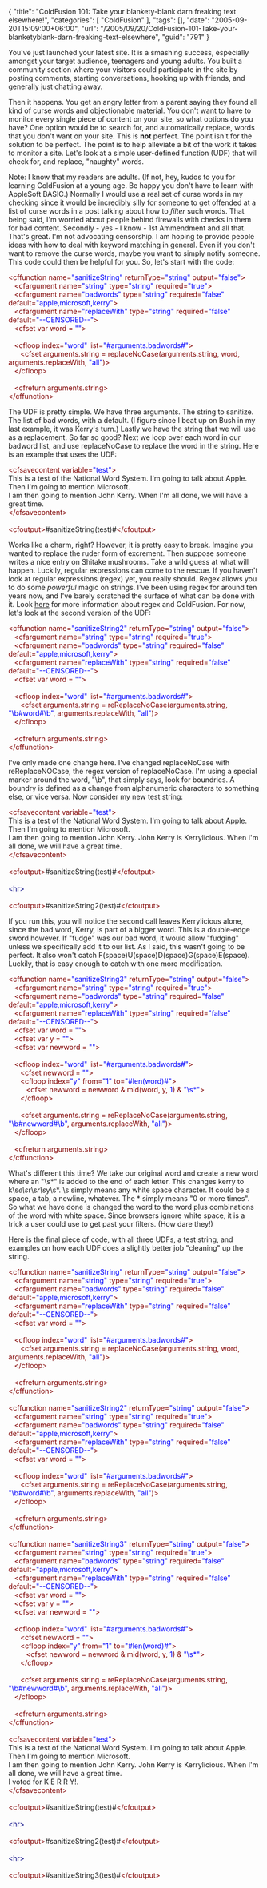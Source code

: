 {
	"title": "ColdFusion 101: Take your blankety-blank darn freaking text elsewhere!",
	"categories": [
		"ColdFusion"
	],
	"tags": [],
	"date": "2005-09-20T15:09:00+06:00",
	"url": "/2005/09/20/ColdFusion-101-Take-your-blanketyblank-darn-freaking-text-elsewhere",
	"guid": "791"
}

You've just launched your latest site. It is a smashing success, especially amongst your target audience, teenagers and young adults. You built a community section where your visitors could participate in the site by posting comments, starting conversations, hooking up with friends, and generally just chatting away.
<!--more-->
Then it happens. You get an angry letter from a parent saying they found all kind of curse words and objectionable material. You don't want to have to monitor every single piece of content on your site, so what options do you have? One option would be to search for, and automatically replace, words that you don't want on your site. This is <b>not</b> perfect. The point isn't for the solution to be perfect. The point is to help alleviate a bit of the work it takes to monitor a site. Let's look at a simple user-defined function (UDF) that will check for, and replace, "naughty" words. 

Note: I know that my readers are adults. (If not, hey, kudos to you for learning ColdFusion at a young age. Be happy you don't have to learn with AppleSoft BASIC.) Normally I would use a real set of curse words in my checking since it would be incredibly silly for someone to get offended at a list of curse words in a post talking about how to <i>filter</i> such words. That being said, I'm worried about people behind firewalls with checks in them for bad content. Secondly - yes - I know - 1st Ammendment and all that. That's great. I'm not advocating censorship. I am hoping to provide people ideas with how to deal with keyword matching in general. Even if you don't want to remove the curse words, maybe you want to simply notify someone. This code could then be helpful for you. So, let's start with the code:

<div class="code"><FONT COLOR=MAROON>&lt;cffunction name=<FONT COLOR=BLUE>"sanitizeString"</FONT> returnType=<FONT COLOR=BLUE>"string"</FONT> output=<FONT COLOR=BLUE>"false"</FONT>&gt;</FONT><br>
&nbsp;&nbsp;&nbsp;<FONT COLOR=MAROON>&lt;cfargument name=<FONT COLOR=BLUE>"string"</FONT> type=<FONT COLOR=BLUE>"string"</FONT> required=<FONT COLOR=BLUE>"true"</FONT>&gt;</FONT><br>
&nbsp;&nbsp;&nbsp;<FONT COLOR=MAROON>&lt;cfargument name=<FONT COLOR=BLUE>"badwords"</FONT> type=<FONT COLOR=BLUE>"string"</FONT> required=<FONT COLOR=BLUE>"false"</FONT> default=<FONT COLOR=BLUE>"apple,microsoft,kerry"</FONT>&gt;</FONT><br>
&nbsp;&nbsp;&nbsp;<FONT COLOR=MAROON>&lt;cfargument name=<FONT COLOR=BLUE>"replaceWith"</FONT> type=<FONT COLOR=BLUE>"string"</FONT> required=<FONT COLOR=BLUE>"false"</FONT> default=<FONT COLOR=BLUE>"--CENSORED--"</FONT>&gt;</FONT><br>
&nbsp;&nbsp;&nbsp;<FONT COLOR=MAROON>&lt;cfset var word = <FONT COLOR=BLUE>""</FONT>&gt;</FONT>&nbsp;&nbsp;&nbsp;<br>
<br>
&nbsp;&nbsp;&nbsp;<FONT COLOR=MAROON>&lt;cfloop index=<FONT COLOR=BLUE>"word"</FONT> list=<FONT COLOR=BLUE>"#arguments.badwords#"</FONT>&gt;</FONT><br>
&nbsp;&nbsp;&nbsp;&nbsp;&nbsp;&nbsp;<FONT COLOR=MAROON>&lt;cfset arguments.string = replaceNoCase(arguments.string, word, arguments.replaceWith, <FONT COLOR=BLUE>"all"</FONT>)&gt;</FONT><br>
&nbsp;&nbsp;&nbsp;<FONT COLOR=MAROON>&lt;/cfloop&gt;</FONT><br>
&nbsp;&nbsp;&nbsp;<br>
&nbsp;&nbsp;&nbsp;<FONT COLOR=MAROON>&lt;cfreturn arguments.string&gt;</FONT><br>
<FONT COLOR=MAROON>&lt;/cffunction&gt;</FONT></div>

The UDF is pretty simple. We have three arguments. The string to sanitize. The list of bad words, with a default. (I figure since I beat up on Bush in my last example, it was Kerry's turn.) Lastly we have the string that we will use as a replacement. So far so good? Next we loop over each word in our badword list, and use replaceNoCase to replace the word in the string. Here is an example that uses the UDF:

<div class="code"><FONT COLOR=MAROON>&lt;cfsavecontent variable=<FONT COLOR=BLUE>"test"</FONT>&gt;</FONT><br>
This is a test of the National Word System. I'm going to talk about Apple. Then I'm going to mention Microsoft.<br>
I am then going to mention John Kerry. When I'm all done, we will have a great time.<br>
<FONT COLOR=MAROON>&lt;/cfsavecontent&gt;</FONT><br>
<br>
<FONT COLOR=MAROON>&lt;cfoutput&gt;</FONT>#sanitizeString(test)#<FONT COLOR=MAROON>&lt;/cfoutput&gt;</FONT></div>

Works like a charm, right? However, it is pretty easy to break. Imagine you wanted to replace the ruder form of excrement. Then suppose someone writes a nice entry on Shitake mushrooms. Take a wild guess at what will happen. Luckily, regular expressions can come to the rescue. If you haven't look at regular expressions (regex) yet, you really should. Regex allows you to do some <i>powerful</i> magic on strings. I've been using regex for around ten years now, and I've barely scratched the surface of what can be done with it. Look <a href="http://livedocs.macromedia.com/coldfusion/7/htmldocs/00000980.htm">here</a> for more information about regex and ColdFusion. For now, let's look at the second version of the UDF:

<div class="code"><FONT COLOR=MAROON>&lt;cffunction name=<FONT COLOR=BLUE>"sanitizeString2"</FONT> returnType=<FONT COLOR=BLUE>"string"</FONT> output=<FONT COLOR=BLUE>"false"</FONT>&gt;</FONT><br>
&nbsp;&nbsp;&nbsp;<FONT COLOR=MAROON>&lt;cfargument name=<FONT COLOR=BLUE>"string"</FONT> type=<FONT COLOR=BLUE>"string"</FONT> required=<FONT COLOR=BLUE>"true"</FONT>&gt;</FONT><br>
&nbsp;&nbsp;&nbsp;<FONT COLOR=MAROON>&lt;cfargument name=<FONT COLOR=BLUE>"badwords"</FONT> type=<FONT COLOR=BLUE>"string"</FONT> required=<FONT COLOR=BLUE>"false"</FONT> default=<FONT COLOR=BLUE>"apple,microsoft,kerry"</FONT>&gt;</FONT><br>
&nbsp;&nbsp;&nbsp;<FONT COLOR=MAROON>&lt;cfargument name=<FONT COLOR=BLUE>"replaceWith"</FONT> type=<FONT COLOR=BLUE>"string"</FONT> required=<FONT COLOR=BLUE>"false"</FONT> default=<FONT COLOR=BLUE>"--CENSORED--"</FONT>&gt;</FONT><br>
&nbsp;&nbsp;&nbsp;<FONT COLOR=MAROON>&lt;cfset var word = <FONT COLOR=BLUE>""</FONT>&gt;</FONT><br>
<br>
&nbsp;&nbsp;&nbsp;<FONT COLOR=MAROON>&lt;cfloop index=<FONT COLOR=BLUE>"word"</FONT> list=<FONT COLOR=BLUE>"#arguments.badwords#"</FONT>&gt;</FONT><br>
&nbsp;&nbsp;&nbsp;&nbsp;&nbsp;&nbsp;<FONT COLOR=MAROON>&lt;cfset arguments.string = reReplaceNoCase(arguments.string, <FONT COLOR=BLUE>"\b#word#\b"</FONT>, arguments.replaceWith, <FONT COLOR=BLUE>"all"</FONT>)&gt;</FONT><br>
&nbsp;&nbsp;&nbsp;<FONT COLOR=MAROON>&lt;/cfloop&gt;</FONT><br>
&nbsp;&nbsp;&nbsp;<br>
&nbsp;&nbsp;&nbsp;<FONT COLOR=MAROON>&lt;cfreturn arguments.string&gt;</FONT><br>
<FONT COLOR=MAROON>&lt;/cffunction&gt;</FONT></div>

I've only made one change here. I've changed replaceNoCase with reReplaceNOCase, the regex version of replaceNoCase. I'm using a special marker around the word, "\b", that simply says, look for boundries. A boundry is defined as a change from alphanumeric characters to something else, or vice versa. Now consider my new test string:

<div class="code"><FONT COLOR=MAROON>&lt;cfsavecontent variable=<FONT COLOR=BLUE>"test"</FONT>&gt;</FONT><br>
This is a test of the National Word System. I'm going to talk about Apple. Then I'm going to mention Microsoft.<br>
I am then going to mention John Kerry. John Kerry is Kerrylicious. When I'm all done, we will have a great time.<br>
<FONT COLOR=MAROON>&lt;/cfsavecontent&gt;</FONT><br>
<br>
<FONT COLOR=MAROON>&lt;cfoutput&gt;</FONT>#sanitizeString(test)#<FONT COLOR=MAROON>&lt;/cfoutput&gt;</FONT><br>
<br>
<FONT COLOR=NAVY>&lt;hr&gt;</FONT><br>
<br>
<FONT COLOR=MAROON>&lt;cfoutput&gt;</FONT>#sanitizeString2(test)#<FONT COLOR=MAROON>&lt;/cfoutput&gt;</FONT></div>

If you run this, you will notice the second call leaves Kerrylicious alone, since the bad word, Kerry, is part of a bigger word. This is a double-edge sword however. If "fudge" was our bad word, it would allow "fudging" unless we specifically add it to our list. As I said, this wasn't going to be perfect. It also won't catch F(space)U(space)D(space)G(space)E(space). Luckily, that is easy enough to catch with one more modification.

<div class="code"><FONT COLOR=MAROON>&lt;cffunction name=<FONT COLOR=BLUE>"sanitizeString3"</FONT> returnType=<FONT COLOR=BLUE>"string"</FONT> output=<FONT COLOR=BLUE>"false"</FONT>&gt;</FONT><br>
&nbsp;&nbsp;&nbsp;<FONT COLOR=MAROON>&lt;cfargument name=<FONT COLOR=BLUE>"string"</FONT> type=<FONT COLOR=BLUE>"string"</FONT> required=<FONT COLOR=BLUE>"true"</FONT>&gt;</FONT><br>
&nbsp;&nbsp;&nbsp;<FONT COLOR=MAROON>&lt;cfargument name=<FONT COLOR=BLUE>"badwords"</FONT> type=<FONT COLOR=BLUE>"string"</FONT> required=<FONT COLOR=BLUE>"false"</FONT> default=<FONT COLOR=BLUE>"apple,microsoft,kerry"</FONT>&gt;</FONT><br>
&nbsp;&nbsp;&nbsp;<FONT COLOR=MAROON>&lt;cfargument name=<FONT COLOR=BLUE>"replaceWith"</FONT> type=<FONT COLOR=BLUE>"string"</FONT> required=<FONT COLOR=BLUE>"false"</FONT> default=<FONT COLOR=BLUE>"--CENSORED--"</FONT>&gt;</FONT><br>
&nbsp;&nbsp;&nbsp;<FONT COLOR=MAROON>&lt;cfset var word = <FONT COLOR=BLUE>""</FONT>&gt;</FONT><br>
&nbsp;&nbsp;&nbsp;<FONT COLOR=MAROON>&lt;cfset var y = <FONT COLOR=BLUE>""</FONT>&gt;</FONT><br>
&nbsp;&nbsp;&nbsp;<FONT COLOR=MAROON>&lt;cfset var newword = <FONT COLOR=BLUE>""</FONT>&gt;</FONT><br>
&nbsp;&nbsp;&nbsp;<br>
&nbsp;&nbsp;&nbsp;<FONT COLOR=MAROON>&lt;cfloop index=<FONT COLOR=BLUE>"word"</FONT> list=<FONT COLOR=BLUE>"#arguments.badwords#"</FONT>&gt;</FONT><br>
&nbsp;&nbsp;&nbsp;&nbsp;&nbsp;&nbsp;<FONT COLOR=MAROON>&lt;cfset newword = <FONT COLOR=BLUE>""</FONT>&gt;</FONT><br>
&nbsp;&nbsp;&nbsp;&nbsp;&nbsp;&nbsp;<FONT COLOR=MAROON>&lt;cfloop index=<FONT COLOR=BLUE>"y"</FONT> from=<FONT COLOR=BLUE>"1"</FONT> to=<FONT COLOR=BLUE>"#len(word)#"</FONT>&gt;</FONT><br>
&nbsp;&nbsp;&nbsp;&nbsp;&nbsp;&nbsp;&nbsp;&nbsp;&nbsp;<FONT COLOR=MAROON>&lt;cfset newword = newword & mid(word, y,<FONT COLOR=BLUE> 1</FONT>) & <FONT COLOR=BLUE>"\s*"</FONT>&gt;</FONT><br>
&nbsp;&nbsp;&nbsp;&nbsp;&nbsp;&nbsp;<FONT COLOR=MAROON>&lt;/cfloop&gt;</FONT><br>
<br>
&nbsp;&nbsp;&nbsp;&nbsp;&nbsp;&nbsp;<FONT COLOR=MAROON>&lt;cfset arguments.string = reReplaceNoCase(arguments.string, <FONT COLOR=BLUE>"\b#newword#\b"</FONT>, arguments.replaceWith, <FONT COLOR=BLUE>"all"</FONT>)&gt;</FONT><br>
&nbsp;&nbsp;&nbsp;<FONT COLOR=MAROON>&lt;/cfloop&gt;</FONT><br>
&nbsp;&nbsp;&nbsp;<br>
&nbsp;&nbsp;&nbsp;<FONT COLOR=MAROON>&lt;cfreturn arguments.string&gt;</FONT><br>
<FONT COLOR=MAROON>&lt;/cffunction&gt;</FONT></div>

What's different this time? We take our original word and create a new word where an "\s*" is added to the end of each letter. This changes kerry to k\s*e\s*r\s*r\s*y\s*. \s simply means any white space character. It could be a space, a tab, a newline, whatever. The * simply means "0 or more times". So what we have done is changed the word to the word plus combinations of the word with white space. Since browsers ignore white space, it is a trick a user could use to get past your filters. (How dare they!)

Here is the final piece of code, with all three UDFs, a test string, and examples on how each UDF does a slightly better job "cleaning" up the string. 

<div class="code"><FONT COLOR=MAROON>&lt;cffunction name=<FONT COLOR=BLUE>"sanitizeString"</FONT> returnType=<FONT COLOR=BLUE>"string"</FONT> output=<FONT COLOR=BLUE>"false"</FONT>&gt;</FONT><br>
&nbsp;&nbsp;&nbsp;<FONT COLOR=MAROON>&lt;cfargument name=<FONT COLOR=BLUE>"string"</FONT> type=<FONT COLOR=BLUE>"string"</FONT> required=<FONT COLOR=BLUE>"true"</FONT>&gt;</FONT><br>
&nbsp;&nbsp;&nbsp;<FONT COLOR=MAROON>&lt;cfargument name=<FONT COLOR=BLUE>"badwords"</FONT> type=<FONT COLOR=BLUE>"string"</FONT> required=<FONT COLOR=BLUE>"false"</FONT> default=<FONT COLOR=BLUE>"apple,microsoft,kerry"</FONT>&gt;</FONT><br>
&nbsp;&nbsp;&nbsp;<FONT COLOR=MAROON>&lt;cfargument name=<FONT COLOR=BLUE>"replaceWith"</FONT> type=<FONT COLOR=BLUE>"string"</FONT> required=<FONT COLOR=BLUE>"false"</FONT> default=<FONT COLOR=BLUE>"--CENSORED--"</FONT>&gt;</FONT><br>
&nbsp;&nbsp;&nbsp;<FONT COLOR=MAROON>&lt;cfset var word = <FONT COLOR=BLUE>""</FONT>&gt;</FONT><br>
&nbsp;&nbsp;&nbsp;<br>
&nbsp;&nbsp;&nbsp;<FONT COLOR=MAROON>&lt;cfloop index=<FONT COLOR=BLUE>"word"</FONT> list=<FONT COLOR=BLUE>"#arguments.badwords#"</FONT>&gt;</FONT><br>
&nbsp;&nbsp;&nbsp;&nbsp;&nbsp;&nbsp;<FONT COLOR=MAROON>&lt;cfset arguments.string = replaceNoCase(arguments.string, word, arguments.replaceWith, <FONT COLOR=BLUE>"all"</FONT>)&gt;</FONT><br>
&nbsp;&nbsp;&nbsp;<FONT COLOR=MAROON>&lt;/cfloop&gt;</FONT><br>
&nbsp;&nbsp;&nbsp;<br>
&nbsp;&nbsp;&nbsp;<FONT COLOR=MAROON>&lt;cfreturn arguments.string&gt;</FONT><br>
<FONT COLOR=MAROON>&lt;/cffunction&gt;</FONT><br>
<br>
<FONT COLOR=MAROON>&lt;cffunction name=<FONT COLOR=BLUE>"sanitizeString2"</FONT> returnType=<FONT COLOR=BLUE>"string"</FONT> output=<FONT COLOR=BLUE>"false"</FONT>&gt;</FONT><br>
&nbsp;&nbsp;&nbsp;<FONT COLOR=MAROON>&lt;cfargument name=<FONT COLOR=BLUE>"string"</FONT> type=<FONT COLOR=BLUE>"string"</FONT> required=<FONT COLOR=BLUE>"true"</FONT>&gt;</FONT><br>
&nbsp;&nbsp;&nbsp;<FONT COLOR=MAROON>&lt;cfargument name=<FONT COLOR=BLUE>"badwords"</FONT> type=<FONT COLOR=BLUE>"string"</FONT> required=<FONT COLOR=BLUE>"false"</FONT> default=<FONT COLOR=BLUE>"apple,microsoft,kerry"</FONT>&gt;</FONT><br>
&nbsp;&nbsp;&nbsp;<FONT COLOR=MAROON>&lt;cfargument name=<FONT COLOR=BLUE>"replaceWith"</FONT> type=<FONT COLOR=BLUE>"string"</FONT> required=<FONT COLOR=BLUE>"false"</FONT> default=<FONT COLOR=BLUE>"--CENSORED--"</FONT>&gt;</FONT><br>
&nbsp;&nbsp;&nbsp;<FONT COLOR=MAROON>&lt;cfset var word = <FONT COLOR=BLUE>""</FONT>&gt;</FONT><br>
&nbsp;&nbsp;&nbsp;<br>
&nbsp;&nbsp;&nbsp;<FONT COLOR=MAROON>&lt;cfloop index=<FONT COLOR=BLUE>"word"</FONT> list=<FONT COLOR=BLUE>"#arguments.badwords#"</FONT>&gt;</FONT><br>
&nbsp;&nbsp;&nbsp;&nbsp;&nbsp;&nbsp;<FONT COLOR=MAROON>&lt;cfset arguments.string = reReplaceNoCase(arguments.string, <FONT COLOR=BLUE>"\b#word#\b"</FONT>, arguments.replaceWith, <FONT COLOR=BLUE>"all"</FONT>)&gt;</FONT><br>
&nbsp;&nbsp;&nbsp;<FONT COLOR=MAROON>&lt;/cfloop&gt;</FONT><br>
&nbsp;&nbsp;&nbsp;<br>
&nbsp;&nbsp;&nbsp;<FONT COLOR=MAROON>&lt;cfreturn arguments.string&gt;</FONT><br>
<FONT COLOR=MAROON>&lt;/cffunction&gt;</FONT><br>
<br>
<FONT COLOR=MAROON>&lt;cffunction name=<FONT COLOR=BLUE>"sanitizeString3"</FONT> returnType=<FONT COLOR=BLUE>"string"</FONT> output=<FONT COLOR=BLUE>"false"</FONT>&gt;</FONT><br>
&nbsp;&nbsp;&nbsp;<FONT COLOR=MAROON>&lt;cfargument name=<FONT COLOR=BLUE>"string"</FONT> type=<FONT COLOR=BLUE>"string"</FONT> required=<FONT COLOR=BLUE>"true"</FONT>&gt;</FONT><br>
&nbsp;&nbsp;&nbsp;<FONT COLOR=MAROON>&lt;cfargument name=<FONT COLOR=BLUE>"badwords"</FONT> type=<FONT COLOR=BLUE>"string"</FONT> required=<FONT COLOR=BLUE>"false"</FONT> default=<FONT COLOR=BLUE>"apple,microsoft,kerry"</FONT>&gt;</FONT><br>
&nbsp;&nbsp;&nbsp;<FONT COLOR=MAROON>&lt;cfargument name=<FONT COLOR=BLUE>"replaceWith"</FONT> type=<FONT COLOR=BLUE>"string"</FONT> required=<FONT COLOR=BLUE>"false"</FONT> default=<FONT COLOR=BLUE>"--CENSORED--"</FONT>&gt;</FONT><br>
&nbsp;&nbsp;&nbsp;<FONT COLOR=MAROON>&lt;cfset var word = <FONT COLOR=BLUE>""</FONT>&gt;</FONT><br>
&nbsp;&nbsp;&nbsp;<FONT COLOR=MAROON>&lt;cfset var y = <FONT COLOR=BLUE>""</FONT>&gt;</FONT><br>
&nbsp;&nbsp;&nbsp;<FONT COLOR=MAROON>&lt;cfset var newword = <FONT COLOR=BLUE>""</FONT>&gt;</FONT><br>
&nbsp;&nbsp;&nbsp;<br>
&nbsp;&nbsp;&nbsp;<FONT COLOR=MAROON>&lt;cfloop index=<FONT COLOR=BLUE>"word"</FONT> list=<FONT COLOR=BLUE>"#arguments.badwords#"</FONT>&gt;</FONT><br>
&nbsp;&nbsp;&nbsp;&nbsp;&nbsp;&nbsp;<FONT COLOR=MAROON>&lt;cfset newword = <FONT COLOR=BLUE>""</FONT>&gt;</FONT><br>
&nbsp;&nbsp;&nbsp;&nbsp;&nbsp;&nbsp;<FONT COLOR=MAROON>&lt;cfloop index=<FONT COLOR=BLUE>"y"</FONT> from=<FONT COLOR=BLUE>"1"</FONT> to=<FONT COLOR=BLUE>"#len(word)#"</FONT>&gt;</FONT><br>
&nbsp;&nbsp;&nbsp;&nbsp;&nbsp;&nbsp;&nbsp;&nbsp;&nbsp;<FONT COLOR=MAROON>&lt;cfset newword = newword & mid(word, y,<FONT COLOR=BLUE> 1</FONT>) & <FONT COLOR=BLUE>"\s*"</FONT>&gt;</FONT><br>
&nbsp;&nbsp;&nbsp;&nbsp;&nbsp;&nbsp;<FONT COLOR=MAROON>&lt;/cfloop&gt;</FONT><br>
<br>
&nbsp;&nbsp;&nbsp;&nbsp;&nbsp;&nbsp;<FONT COLOR=MAROON>&lt;cfset arguments.string = reReplaceNoCase(arguments.string, <FONT COLOR=BLUE>"\b#newword#\b"</FONT>, arguments.replaceWith, <FONT COLOR=BLUE>"all"</FONT>)&gt;</FONT><br>
&nbsp;&nbsp;&nbsp;<FONT COLOR=MAROON>&lt;/cfloop&gt;</FONT><br>
&nbsp;&nbsp;&nbsp;<br>
&nbsp;&nbsp;&nbsp;<FONT COLOR=MAROON>&lt;cfreturn arguments.string&gt;</FONT><br>
<FONT COLOR=MAROON>&lt;/cffunction&gt;</FONT><br>
<br>
<FONT COLOR=MAROON>&lt;cfsavecontent variable=<FONT COLOR=BLUE>"test"</FONT>&gt;</FONT><br>
This is a test of the National Word System. I'm going to talk about Apple. Then I'm going to mention Microsoft.<br>
I am then going to mention John Kerry. John Kerry is Kerrylicious. When I'm all done, we will have a great time.<br>
I voted for K E R R Y!.<br>
<FONT COLOR=MAROON>&lt;/cfsavecontent&gt;</FONT><br>
<br>
<FONT COLOR=MAROON>&lt;cfoutput&gt;</FONT>#sanitizeString(test)#<FONT COLOR=MAROON>&lt;/cfoutput&gt;</FONT><br>
<br>
<FONT COLOR=NAVY>&lt;hr&gt;</FONT><br>
<br>
<FONT COLOR=MAROON>&lt;cfoutput&gt;</FONT>#sanitizeString2(test)#<FONT COLOR=MAROON>&lt;/cfoutput&gt;</FONT><br>
<br>
<FONT COLOR=NAVY>&lt;hr&gt;</FONT><br>
<br>
<FONT COLOR=MAROON>&lt;cfoutput&gt;</FONT>#sanitizeString3(test)#<FONT COLOR=MAROON>&lt;/cfoutput&gt;</FONT></div>